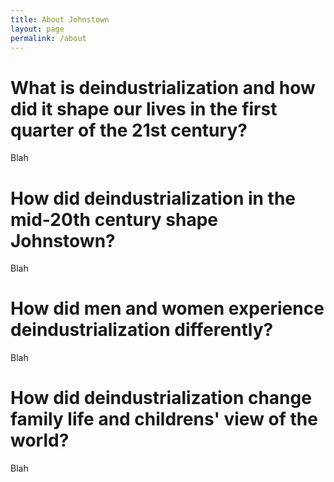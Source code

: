 ```yaml
---
title: About Johnstown
layout: page
permalink: /about
---
```



# What is deindustrialization and how did it shape our lives in the first quarter of the 21st century?

Blah

# How did deindustrialization in the mid-20th century shape Johnstown?

Blah

# How did men and women experience deindustrialization differently?

Blah

# How did deindustrialization change family life and childrens' view of the world?

Blah